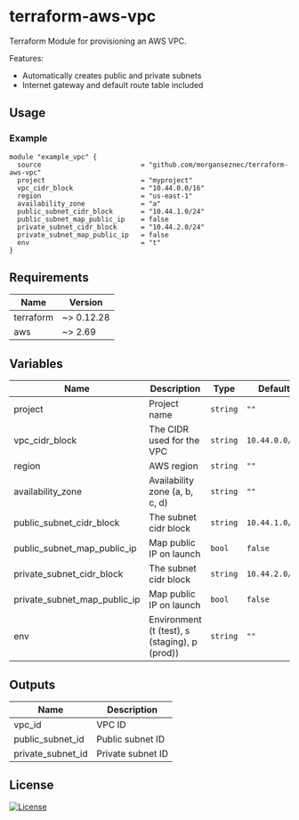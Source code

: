 # terraform-aws-vpc

Terraform Module for provisioning an AWS VPC.

Features:

* Automatically creates public and private subnets
* Internet gateway and default route table included

## Usage

### Example

```hcl
module "example_vpc" {
  source                         = "github.com/morganseznec/terraform-aws-vpc"
  project                        = "myproject"
  vpc_cidr_block                 = "10.44.0.0/16"
  region                         = "us-east-1"
  availability_zone              = "a"
  public_subnet_cidr_block       = "10.44.1.0/24"
  public_subnet_map_public_ip    = false
  private_subnet_cidr_block      = "10.44.2.0/24"
  private_subnet_map_public_ip   = false
  env                            = "t"
}
```

## Requirements

| Name | Version |
|------|---------|
| terraform | ~> 0.12.28 |
| aws | ~> 2.69 |

## Variables

| Name | Description | Type | Default | Required |
|------|-------------|------|---------|:--------:|
| project | Project name | `string` | `""` | yes |
| vpc_cidr_block | The CIDR used for the VPC | `string` | `10.44.0.0/16` | no |
| region | AWS region | `string` | `""` | yes |
| availability_zone | Availability zone (a, b, c, d) | `string` | `""` | yes |
| public_subnet_cidr_block | The subnet cidr block | `string` | `10.44.1.0/24` | no |
| public_subnet_map_public_ip | Map public IP on launch | `bool` | `false` | no |
| private_subnet_cidr_block | The subnet cidr block | `string` | `10.44.2.0/24` | no |
| private_subnet_map_public_ip | Map public IP on launch | `bool` | `false` | no |
| env | Environment (t (test), s (staging), p (prod)) | `string` | `""` | no |

## Outputs

| Name | Description |
|------|-------------|
| vpc_id | VPC ID |
| public_subnet_id | Public subnet ID |
| private_subnet_id | Private subnet ID |

## License

[![License](https://img.shields.io/badge/License-Apache%202.0-blue.svg)](https://opensource.org/licenses/Apache-2.0)
